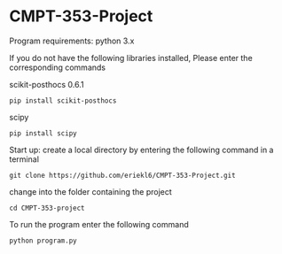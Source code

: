 # CMPT-353-Project
Program requirements:
	python 3.x

If you do not have the following libraries installed, Please enter the corresponding commands

scikit-posthocs 0.6.1

	pip install scikit-posthocs

scipy

	pip install scipy

Start up:
create a local directory by entering the following command in a terminal

	git clone https://github.com/eriekl6/CMPT-353-Project.git

change into the folder containing the project

	cd CMPT-353-project

To run the program enter the following command

	python program.py